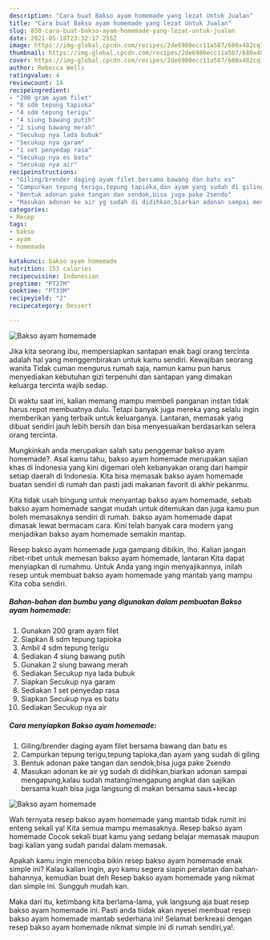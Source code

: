 ```yaml
---
description: "Cara buat Bakso ayam homemade yang lezat Untuk Jualan"
title: "Cara buat Bakso ayam homemade yang lezat Untuk Jualan"
slug: 850-cara-buat-bakso-ayam-homemade-yang-lezat-untuk-jualan
date: 2021-05-18T23:32:17.255Z
image: https://img-global.cpcdn.com/recipes/2de6980ecc11a587/680x482cq70/bakso-ayam-homemade-foto-resep-utama.jpg
thumbnail: https://img-global.cpcdn.com/recipes/2de6980ecc11a587/680x482cq70/bakso-ayam-homemade-foto-resep-utama.jpg
cover: https://img-global.cpcdn.com/recipes/2de6980ecc11a587/680x482cq70/bakso-ayam-homemade-foto-resep-utama.jpg
author: Rebecca Wells
ratingvalue: 4
reviewcount: 14
recipeingredient:
- "200 gram ayam filet"
- "8 sdm tepung tapioka"
- "4 sdm tepung terigu"
- "4 siung bawang putih"
- "2 siung bawang merah"
- "Secukup nya lada bubuk"
- "Secukup nya garam"
- "1 set penyedap rasa"
- "Secukup nya es batu"
- "Secukup nya air"
recipeinstructions:
- "Giling/brender daging ayam filet bersama bawang dan batu es"
- "Campurkan tepung terigu,tepung tapioka,dan ayam yang sudah di giling"
- "Bentuk adonan pake tangan dan sendok,bisa juga pake 2sendo"
- "Masukan adonan ke air yg sudah di didihkan,biarkan adonan sampai mengapung,kalau sudah matang/mengapung angkat dan sajikan bersama kuah bisa juga langsung di makan bersama saus+kecap"
categories:
- Resep
tags:
- bakso
- ayam
- homemade

katakunci: bakso ayam homemade 
nutrition: 153 calories
recipecuisine: Indonesian
preptime: "PT27M"
cooktime: "PT33M"
recipeyield: "2"
recipecategory: Dessert

---
```



![Bakso ayam homemade](https://img-global.cpcdn.com/recipes/2de6980ecc11a587/680x482cq70/bakso-ayam-homemade-foto-resep-utama.jpg)

Jika kita seorang ibu, mempersiapkan santapan enak bagi orang tercinta adalah hal yang menggembirakan untuk kamu sendiri. Kewajiban seorang  wanita Tidak cuman mengurus rumah saja, namun kamu pun harus menyediakan kebutuhan gizi terpenuhi dan santapan yang dimakan keluarga tercinta wajib sedap.

Di waktu  saat ini, kalian memang mampu membeli panganan instan tidak harus repot membuatnya dulu. Tetapi banyak juga mereka yang selalu ingin memberikan yang terbaik untuk keluarganya. Lantaran, memasak yang dibuat sendiri jauh lebih bersih dan bisa menyesuaikan berdasarkan selera orang tercinta. 



Mungkinkah anda merupakan salah satu penggemar bakso ayam homemade?. Asal kamu tahu, bakso ayam homemade merupakan sajian khas di Indonesia yang kini digemari oleh kebanyakan orang dari hampir setiap daerah di Indonesia. Kita bisa memasak bakso ayam homemade buatan sendiri di rumah dan pasti jadi makanan favorit di akhir pekanmu.

Kita tidak usah bingung untuk menyantap bakso ayam homemade, sebab bakso ayam homemade sangat mudah untuk ditemukan dan juga kamu pun boleh memasaknya sendiri di rumah. bakso ayam homemade dapat dimasak lewat bermacam cara. Kini telah banyak cara modern yang menjadikan bakso ayam homemade semakin mantap.

Resep bakso ayam homemade juga gampang dibikin, lho. Kalian jangan ribet-ribet untuk memesan bakso ayam homemade, lantaran Kita dapat menyiapkan di rumahmu. Untuk Anda yang ingin menyajikannya, inilah resep untuk membuat bakso ayam homemade yang mantab yang mampu Kita coba sendiri.

<!--inarticleads1-->

##### Bahan-bahan dan bumbu yang digunakan dalam pembuatan Bakso ayam homemade:

1. Gunakan 200 gram ayam filet
1. Siapkan 8 sdm tepung tapioka
1. Ambil 4 sdm tepung terigu
1. Sediakan 4 siung bawang putih
1. Gunakan 2 siung bawang merah
1. Sediakan Secukup nya lada bubuk
1. Siapkan Secukup nya garam
1. Sediakan 1 set penyedap rasa
1. Siapkan Secukup nya es batu
1. Sediakan Secukup nya air




<!--inarticleads2-->

##### Cara menyiapkan Bakso ayam homemade:

1. Giling/brender daging ayam filet bersama bawang dan batu es
1. Campurkan tepung terigu,tepung tapioka,dan ayam yang sudah di giling
1. Bentuk adonan pake tangan dan sendok,bisa juga pake 2sendo
1. Masukan adonan ke air yg sudah di didihkan,biarkan adonan sampai mengapung,kalau sudah matang/mengapung angkat dan sajikan bersama kuah bisa juga langsung di makan bersama saus+kecap
<img src="https://img-global.cpcdn.com/steps/83a24dc547aa40ea/160x128cq70/bakso-ayam-homemade-langkah-memasak-4-foto.jpg" alt="Bakso ayam homemade">



Wah ternyata resep bakso ayam homemade yang mantab tidak rumit ini enteng sekali ya! Kita semua mampu memasaknya. Resep bakso ayam homemade Cocok sekali buat kamu yang sedang belajar memasak maupun bagi kalian yang sudah pandai dalam memasak.

Apakah kamu ingin mencoba bikin resep bakso ayam homemade enak simple ini? Kalau kalian ingin, ayo kamu segera siapin peralatan dan bahan-bahannya, kemudian buat deh Resep bakso ayam homemade yang nikmat dan simple ini. Sungguh mudah kan. 

Maka dari itu, ketimbang kita berlama-lama, yuk langsung aja buat resep bakso ayam homemade ini. Pasti anda tiidak akan nyesel membuat resep bakso ayam homemade mantab sederhana ini! Selamat berkreasi dengan resep bakso ayam homemade nikmat simple ini di rumah sendiri,ya!.


